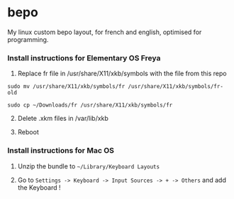 # bepo
My linux custom bepo layout, for french and english, optimised for programming.

### Install instructions for Elementary OS Freya

1. Replace fr file in /usr/share/X11/xkb/symbols with the file from this repo

`sudo mv /usr/share/X11/xkb/symbols/fr /usr/share/X11/xkb/symbols/fr-old`

`sudo cp ~/Downloads/fr /usr/share/X11/xkb/symbols/fr`

2. Delete .xkm files in /var/lib/xkb

3. Reboot 

### Install instructions for Mac OS

1. Unzip the bundle to `~/Library/Keyboard Layouts`

2. Go to `Settings -> Keyboard -> Input Sources -> + -> Others` and add the Keyboard !
